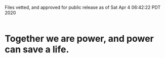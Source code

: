 Files vetted, and approved for public release as of Sat Apr  4 06:42:22 PDT 2020<br><br><h1>Together we are power, and power can save a life.</h1>
